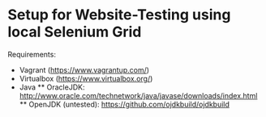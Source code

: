 Setup for Website-Testing using local Selenium Grid
===================================================

Requirements:
* Vagrant (https://www.vagrantup.com/)
* Virtualbox (https://www.virtualbox.org/)
* Java
** OracleJDK: http://www.oracle.com/technetwork/java/javase/downloads/index.html
** OpenJDK (untested): https://github.com/ojdkbuild/ojdkbuild